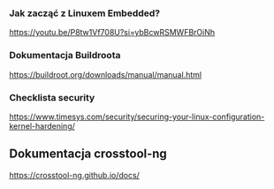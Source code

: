 ### Jak zacząć z Linuxem Embedded? 

https://youtu.be/P8tw1Vf708U?si=ybBcwRSMWFBrOiNh 

### Dokumentacja Buildroota

https://buildroot.org/downloads/manual/manual.html 

### Checklista security

https://www.timesys.com/security/securing-your-linux-configuration-kernel-hardening/ 

## Dokumentacja crosstool-ng
https://crosstool-ng.github.io/docs/